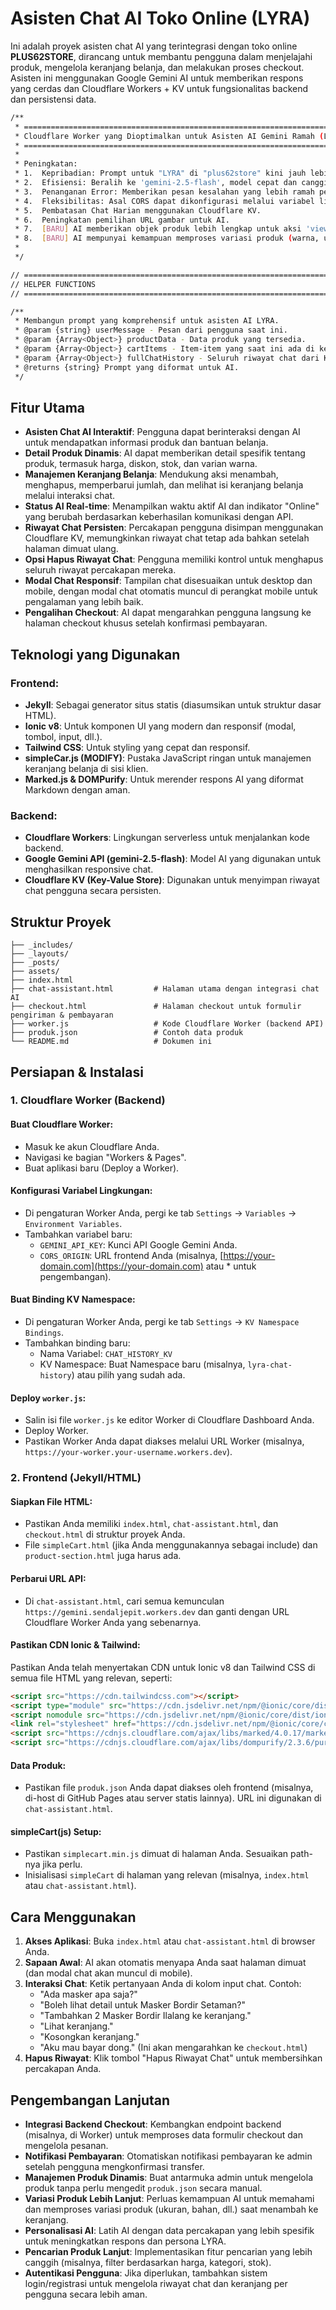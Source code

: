 # Asisten Chat AI Toko Online (LYRA)

Ini adalah proyek asisten chat AI yang terintegrasi dengan toko online **PLUS62STORE**, dirancang untuk membantu pengguna dalam menjelajahi produk, mengelola keranjang belanja, dan melakukan proses checkout. Asisten ini menggunakan Google Gemini AI untuk memberikan respons yang cerdas dan Cloudflare Workers + KV untuk fungsionalitas backend dan persistensi data.

```bash
/**
 * =============================================================================
 * Cloudflare Worker yang Dioptimalkan untuk Asisten AI Gemini Ramah (LYRA)
 * =============================================================================
 *
 * Peningkatan:
 * 1.  Kepribadian: Prompt untuk "LYRA" di "plus62store" kini jauh lebih mendetail agar terdengar ceria, ramah, dan membantu.
 * 2.  Efisiensi: Beralih ke 'gemini-2.5-flash', model cepat dan canggih yang cocok untuk aplikasi AI chat.
 * 3.  Penanganan Error: Memberikan pesan kesalahan yang lebih ramah pengguna jika terjadi kegagalan.
 * 4.  Fleksibilitas: Asal CORS dapat dikonfigurasi melalui variabel lingkungan.
 * 5.  Pembatasan Chat Harian menggunakan Cloudflare KV.
 * 6.  Peningkatan pemilihan URL gambar untuk AI.
 * 7.  [BARU] AI memberikan objek produk lebih lengkap untuk aksi 'viewProductDetails'.
 * 8.  [BARU] AI mempunyai kemampuan memproses variasi produk (warna, ukuran, dll.) saat menambah ke keranjang.
 *
 */

// =============================================================================
// HELPER FUNCTIONS
// =============================================================================

/**
 * Membangun prompt yang komprehensif untuk asisten AI LYRA.
 * @param {string} userMessage - Pesan dari pengguna saat ini.
 * @param {Array<Object>} productData - Data produk yang tersedia.
 * @param {Array<Object>} cartItems - Item-item yang saat ini ada di keranjang simpleCart [modify].
 * @param {Array<Object>} fullChatHistory - Seluruh riwayat chat dari KV.
 * @returns {string} Prompt yang diformat untuk AI.
 */
```

## Fitur Utama

- **Asisten Chat AI Interaktif**: Pengguna dapat berinteraksi dengan AI untuk mendapatkan informasi produk dan bantuan belanja.
- **Detail Produk Dinamis**: AI dapat memberikan detail spesifik tentang produk, termasuk harga, diskon, stok, dan varian warna.
- **Manajemen Keranjang Belanja**: Mendukung aksi menambah, menghapus, memperbarui jumlah, dan melihat isi keranjang belanja melalui interaksi chat.
- **Status AI Real-time**: Menampilkan waktu aktif AI dan indikator "Online" yang berubah berdasarkan keberhasilan komunikasi dengan API.
- **Riwayat Chat Persisten**: Percakapan pengguna disimpan menggunakan Cloudflare KV, memungkinkan riwayat chat tetap ada bahkan setelah halaman dimuat ulang.
- **Opsi Hapus Riwayat Chat**: Pengguna memiliki kontrol untuk menghapus seluruh riwayat percakapan mereka.
- **Modal Chat Responsif**: Tampilan chat disesuaikan untuk desktop dan mobile, dengan modal chat otomatis muncul di perangkat mobile untuk pengalaman yang lebih baik.
- **Pengalihan Checkout**: AI dapat mengarahkan pengguna langsung ke halaman checkout khusus setelah konfirmasi pembayaran.

## Teknologi yang Digunakan

### Frontend:

- **Jekyll**: Sebagai generator situs statis (diasumsikan untuk struktur dasar HTML).
- **Ionic v8**: Untuk komponen UI yang modern dan responsif (modal, tombol, input, dll.).
- **Tailwind CSS**: Untuk styling yang cepat dan responsif.
- **simpleCar.js (MODIFY)**: Pustaka JavaScript ringan untuk manajemen keranjang belanja di sisi klien.
- **Marked.js & DOMPurify**: Untuk merender respons AI yang diformat Markdown dengan aman.

### Backend:

- **Cloudflare Workers**: Lingkungan serverless untuk menjalankan kode backend.
- **Google Gemini API (gemini-2.5-flash)**: Model AI yang digunakan untuk menghasilkan responsive chat.
- **Cloudflare KV (Key-Value Store)**: Digunakan untuk menyimpan riwayat chat pengguna secara persisten.

## Struktur Proyek

```
├── _includes/
├── _layouts/
├── _posts/
├── assets/
├── index.html
├── chat-assistant.html         # Halaman utama dengan integrasi chat AI
├── checkout.html               # Halaman checkout untuk formulir pengiriman & pembayaran
├── worker.js                   # Kode Cloudflare Worker (backend API)
├── produk.json                 # Contoh data produk
└── README.md                   # Dokumen ini
```

## Persiapan & Instalasi

### 1. Cloudflare Worker (Backend)

#### Buat Cloudflare Worker:

- Masuk ke akun Cloudflare Anda.
- Navigasi ke bagian "Workers & Pages".
- Buat aplikasi baru (Deploy a Worker).

#### Konfigurasi Variabel Lingkungan:

- Di pengaturan Worker Anda, pergi ke tab `Settings` -> `Variables` -> `Environment Variables`.
- Tambahkan variabel baru:
  - `GEMINI_API_KEY`: Kunci API Google Gemini Anda.
  - `CORS_ORIGIN`: URL frontend Anda (misalnya, [https://your-domain.com](https://your-domain.com) atau \* untuk pengembangan).

#### Buat Binding KV Namespace:

- Di pengaturan Worker Anda, pergi ke tab `Settings` -> `KV Namespace Bindings`.
- Tambahkan binding baru:
  - Nama Variabel: `CHAT_HISTORY_KV`
  - KV Namespace: Buat Namespace baru (misalnya, `lyra-chat-history`) atau pilih yang sudah ada.

#### Deploy `worker.js`:

- Salin isi file `worker.js` ke editor Worker di Cloudflare Dashboard Anda.
- Deploy Worker.
- Pastikan Worker Anda dapat diakses melalui URL Worker (misalnya, `https://your-worker.your-username.workers.dev`).

### 2. Frontend (Jekyll/HTML)

#### Siapkan File HTML:

- Pastikan Anda memiliki `index.html`, `chat-assistant.html`, dan `checkout.html` di struktur proyek Anda.
- File `simpleCart.html` (jika Anda menggunakannya sebagai include) dan `product-section.html` juga harus ada.

#### Perbarui URL API:

- Di `chat-assistant.html`, cari semua kemunculan `https://gemini.sendaljepit.workers.dev` dan ganti dengan URL Cloudflare Worker Anda yang sebenarnya.

#### Pastikan CDN Ionic & Tailwind:

Pastikan Anda telah menyertakan CDN untuk Ionic v8 dan Tailwind CSS di semua file HTML yang relevan, seperti:

```html
<script src="https://cdn.tailwindcss.com"></script>
<script type="module" src="https://cdn.jsdelivr.net/npm/@ionic/core/dist/ionic/ionic.esm.js"></script>
<script nomodule src="https://cdn.jsdelivr.net/npm/@ionic/core/dist/ionic/ionic.js"></script>
<link rel="stylesheet" href="https://cdn.jsdelivr.net/npm/@ionic/core/css/ionic.bundle.css" />
<script src="https://cdnjs.cloudflare.com/ajax/libs/marked/4.0.17/marked.min.js"></script>
<script src="https://cdnjs.cloudflare.com/ajax/libs/dompurify/2.3.6/purify.min.js"></script>
```

#### Data Produk:

- Pastikan file `produk.json` Anda dapat diakses oleh frontend (misalnya, di-host di GitHub Pages atau server statis lainnya). URL ini digunakan di `chat-assistant.html`.

#### simpleCart(js) Setup:

- Pastikan `simplecart.min.js` dimuat di halaman Anda. Sesuaikan path-nya jika perlu.
- Inisialisasi `simpleCart` di halaman yang relevan (misalnya, `index.html` atau `chat-assistant.html`).

## Cara Menggunakan

1. **Akses Aplikasi**: Buka `index.html` atau `chat-assistant.html` di browser Anda.
2. **Sapaan Awal**: AI akan otomatis menyapa Anda saat halaman dimuat (dan modal chat akan muncul di mobile).
3. **Interaksi Chat**: Ketik pertanyaan Anda di kolom input chat. Contoh:
   - "Ada masker apa saja?"
   - "Boleh lihat detail untuk Masker Bordir Setaman?"
   - "Tambahkan 2 Masker Bordir Ilalang ke keranjang."
   - "Lihat keranjang."
   - "Kosongkan keranjang."
   - "Aku mau bayar dong." (Ini akan mengarahkan ke `checkout.html`)
4. **Hapus Riwayat**: Klik tombol "Hapus Riwayat Chat" untuk membersihkan percakapan Anda.

## Pengembangan Lanjutan

- **Integrasi Backend Checkout**: Kembangkan endpoint backend (misalnya, di Worker) untuk memproses data formulir checkout dan mengelola pesanan.
- **Notifikasi Pembayaran**: Otomatiskan notifikasi pembayaran ke admin setelah pengguna mengkonfirmasi transfer.
- **Manajemen Produk Dinamis**: Buat antarmuka admin untuk mengelola produk tanpa perlu mengedit `produk.json` secara manual.
- **Variasi Produk Lebih Lanjut**: Perluas kemampuan AI untuk memahami dan memproses variasi produk (ukuran, bahan, dll.) saat menambah ke keranjang.
- **Personalisasi AI**: Latih AI dengan data percakapan yang lebih spesifik untuk meningkatkan respons dan persona LYRA.
- **Pencarian Produk Lanjut**: Implementasikan fitur pencarian yang lebih canggih (misalnya, filter berdasarkan harga, kategori, stok).
- **Autentikasi Pengguna**: Jika diperlukan, tambahkan sistem login/registrasi untuk mengelola riwayat chat dan keranjang per pengguna secara lebih aman.

